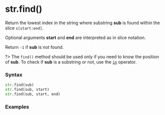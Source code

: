 # str.find()

Return the lowest index in the string where substring **sub** is found within the slice `s[start:end]`.

Optional arguments **start** and **end** are interpreted as in slice notation.

Return `-1` if **sub** is not found.

?> The `find()` method should be used only if you need to know the position of **sub**. To check if **sub** is a substring or not, use the [`in`](/operators/in.md) operator.

### Syntax

```python
str.find(sub)
str.find(sub, start)
str.find(sub, start, end)
```

### Examples

```python

```
